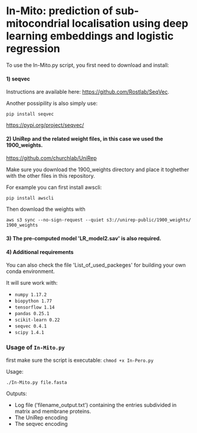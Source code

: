 # In-Mito: prediction of sub-mitocondrial localisation using deep learning embeddings and logistic regression

To use the In-Mito.py script, you first need to download and install:

#### 1) seqvec
Instructions are available here: https://github.com/Rostlab/SeqVec.

Another possipility is also simply use:

`pip install seqvec`

https://pypi.org/project/seqvec/

#### 2) UniRep and the related weight files, in this case we used the 1900_weights.

https://github.com/churchlab/UniRep

Make sure you download the 1900_weights directory and place it toghether with the other files in this repository.

For example you can first install awscli:

`pip install awscli`

Then download the weights with

`aws s3 sync --no-sign-request --quiet s3://unirep-public/1900_weights/ 1900_weights`

#### 3) The pre-computed model 'LR_model2.sav' is also required.

#### 4) Additional requirements

You can also check the file 'List_of_used_packeges' for building your own conda environment.

It will sure work with:

- `numpy 1.17.2`
- `biopython 1.77`
- `tensorflow 1.14`
- `pandas 0.25.1`
- `scikit-learn 0.22`
- `seqvec 0.4.1`
- `scipy 1.4.1`

### Usage of `In-Mito.py`

first make sure the script is executable: `chmod +x In-Pero.py`

Usage:

`./In-Mito.py file.fasta`

Outputs:

- Log file ('filename_output.txt') containing the entries subdivided in matrix and membrane proteins.
- The UniRep encoding
- The seqvec encoding
